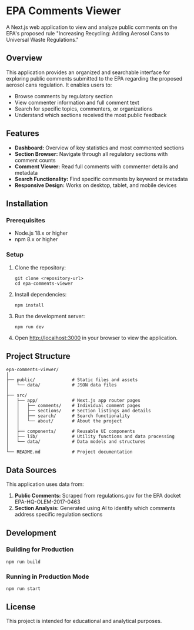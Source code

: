# EPA Comments Viewer

A Next.js web application to view and analyze public comments on the EPA's proposed rule "Increasing Recycling: Adding Aerosol Cans to Universal Waste Regulations."

## Overview

This application provides an organized and searchable interface for exploring public comments submitted to the EPA regarding the proposed aerosol cans regulation. It enables users to:

- Browse comments by regulatory section
- View commenter information and full comment text
- Search for specific topics, commenters, or organizations
- Understand which sections received the most public feedback

## Features

- **Dashboard:** Overview of key statistics and most commented sections
- **Section Browser:** Navigate through all regulatory sections with comment counts
- **Comment Viewer:** Read full comments with commenter details and metadata
- **Search Functionality:** Find specific comments by keyword or metadata
- **Responsive Design:** Works on desktop, tablet, and mobile devices

## Installation

### Prerequisites

- Node.js 18.x or higher
- npm 8.x or higher

### Setup

1. Clone the repository:
   ```
   git clone <repository-url>
   cd epa-comments-viewer
   ```

2. Install dependencies:
   ```
   npm install
   ```

3. Run the development server:
   ```
   npm run dev
   ```

4. Open [http://localhost:3000](http://localhost:3000) in your browser to view the application.

## Project Structure

```
epa-comments-viewer/
│
├── public/              # Static files and assets
│   └── data/            # JSON data files
│
├── src/
│   ├── app/             # Next.js app router pages
│   │   ├── comments/    # Individual comment pages
│   │   ├── sections/    # Section listings and details
│   │   ├── search/      # Search functionality
│   │   └── about/       # About the project
│   │
│   ├── components/      # Reusable UI components
│   ├── lib/             # Utility functions and data processing
│   └── data/            # Data models and structures
│
└── README.md            # Project documentation
```

## Data Sources

This application uses data from:

1. **Public Comments:** Scraped from regulations.gov for the EPA docket EPA-HQ-OLEM-2017-0463
2. **Section Analysis:** Generated using AI to identify which comments address specific regulation sections

## Development

### Building for Production

```
npm run build
```

### Running in Production Mode

```
npm run start
```

## License

This project is intended for educational and analytical purposes.